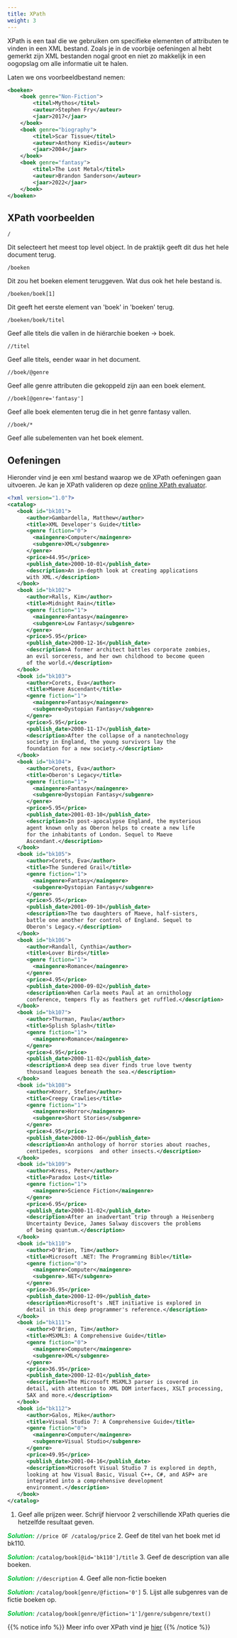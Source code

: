```yaml
---
title: XPath
weight: 3
---
```


XPath is een taal die we gebruiken om specifieke elementen of attributen te vinden in een XML bestand. Zoals je in de voorbije oefeningen al hebt gemerkt zijn XML bestanden nogal groot en niet zo makkelijk in een oogopslag om alle informatie uit te halen.

Laten we ons voorbeeldbestand nemen:

```xml
<boeken>
    <boek genre="Non-Fiction">
        <titel>Mythos</titel>
        <auteur>Stephen Fry</auteur>
        <jaar>2017</jaar>
    </boek>
    <boek genre="biography">
        <titel>Scar Tissue</titel>
        <auteur>Anthony Kiedis</auteur>
        <jaar>2004</jaar>
    </boek>
    <boek genre="fantasy">
        <titel>The Lost Metal</titel>
        <auteur>Brandon Sanderson</auteur>
        <jaar>2022</jaar>
    </boek>
</boeken>
```

## XPath voorbeelden

`/`

Dit selecteert het meest top level object. In de praktijk geeft dit dus het hele document terug.

`/boeken`

Dit zou het boeken element teruggeven. Wat dus ook het hele bestand is.

`/boeken/boek[1]`

Dit geeft het eerste element van 'boek' in 'boeken' terug.

`/boeken/boek/titel`

Geef alle titels die vallen in de hiërarchie boeken -> boek.

`//titel`

Geef alle titels, eender waar in het document.

`//boek/@genre`

Geef alle genre attributen die gekoppeld zijn aan een boek element.

`//boek[@genre='fantasy']`

Geef alle boek elementen terug die in het genre fantasy vallen.

`//boek/*`

Geef alle subelementen van het boek element.

## Oefeningen

Hieronder vind je een xml bestand waarop we de XPath oefeningen gaan uitvoeren. Je kan je XPath valideren op deze [online XPath evaluator](https://www.freeformatter.com/xpath-tester.html).

```xml
<?xml version="1.0"?>
<catalog>
   <book id="bk101">
      <author>Gambardella, Matthew</author>
      <title>XML Developer's Guide</title>
      <genre fiction="0">
        <maingenre>Computer</maingenre>
        <subgenre>XML</subgenre>
      </genre>
      <price>44.95</price>
      <publish_date>2000-10-01</publish_date>
      <description>An in-depth look at creating applications 
      with XML.</description>
   </book>
   <book id="bk102">
      <author>Ralls, Kim</author>
      <title>Midnight Rain</title>
      <genre fiction="1">
        <maingenre>Fantasy</maingenre>
        <subgenre>Low Fantasy</subgenre>
      </genre>
      <price>5.95</price>
      <publish_date>2000-12-16</publish_date>
      <description>A former architect battles corporate zombies, 
      an evil sorceress, and her own childhood to become queen 
      of the world.</description>
   </book>
   <book id="bk103">
      <author>Corets, Eva</author>
      <title>Maeve Ascendant</title>
      <genre fiction="1">
        <maingenre>Fantasy</maingenre>
        <subgenre>Dystopian Fantasy</subgenre>
      </genre>
      <price>5.95</price>
      <publish_date>2000-11-17</publish_date>
      <description>After the collapse of a nanotechnology 
      society in England, the young survivors lay the 
      foundation for a new society.</description>
   </book>
   <book id="bk104">
      <author>Corets, Eva</author>
      <title>Oberon's Legacy</title>
      <genre fiction="1">
        <maingenre>Fantasy</maingenre>
        <subgenre>Dystopian Fantasy</subgenre>
      </genre>
      <price>5.95</price>
      <publish_date>2001-03-10</publish_date>
      <description>In post-apocalypse England, the mysterious 
      agent known only as Oberon helps to create a new life 
      for the inhabitants of London. Sequel to Maeve 
      Ascendant.</description>
   </book>
   <book id="bk105">
      <author>Corets, Eva</author>
      <title>The Sundered Grail</title>
      <genre fiction="1">
        <maingenre>Fantasy</maingenre>
        <subgenre>Dystopian Fantasy</subgenre>
      </genre>
      <price>5.95</price>
      <publish_date>2001-09-10</publish_date>
      <description>The two daughters of Maeve, half-sisters, 
      battle one another for control of England. Sequel to 
      Oberon's Legacy.</description>
   </book>
   <book id="bk106">
      <author>Randall, Cynthia</author>
      <title>Lover Birds</title>
      <genre fiction="1">
        <maingenre>Romance</maingenre>
      </genre>
      <price>4.95</price>
      <publish_date>2000-09-02</publish_date>
      <description>When Carla meets Paul at an ornithology 
      conference, tempers fly as feathers get ruffled.</description>
   </book>
   <book id="bk107">
      <author>Thurman, Paula</author>
      <title>Splish Splash</title>
      <genre fiction="1">
        <maingenre>Romance</maingenre>
      </genre>
      <price>4.95</price>
      <publish_date>2000-11-02</publish_date>
      <description>A deep sea diver finds true love twenty 
      thousand leagues beneath the sea.</description>
   </book>
   <book id="bk108">
      <author>Knorr, Stefan</author>
      <title>Creepy Crawlies</title>
      <genre fiction="1">
        <maingenre>Horror</maingenre>
        <subgenre>Short Stories</subgenre>
      </genre>
      <price>4.95</price>
      <publish_date>2000-12-06</publish_date>
      <description>An anthology of horror stories about roaches,
      centipedes, scorpions  and other insects.</description>
   </book>
   <book id="bk109">
      <author>Kress, Peter</author>
      <title>Paradox Lost</title>
      <genre fiction="1">
        <maingenre>Science Fiction</maingenre>
      </genre>
      <price>6.95</price>
      <publish_date>2000-11-02</publish_date>
      <description>After an inadvertant trip through a Heisenberg
      Uncertainty Device, James Salway discovers the problems 
      of being quantum.</description>
   </book>
   <book id="bk110">
      <author>O'Brien, Tim</author>
      <title>Microsoft .NET: The Programming Bible</title>
      <genre fiction="0">
        <maingenre>Computer</maingenre>
        <subgenre>.NET</subgenre>
      </genre>
      <price>36.95</price>
      <publish_date>2000-12-09</publish_date>
      <description>Microsoft's .NET initiative is explored in 
      detail in this deep programmer's reference.</description>
   </book>
   <book id="bk111">
      <author>O'Brien, Tim</author>
      <title>MSXML3: A Comprehensive Guide</title>
      <genre fiction="0">
        <maingenre>Computer</maingenre>
        <subgenre>XML</subgenre>
      </genre>
      <price>36.95</price>
      <publish_date>2000-12-01</publish_date>
      <description>The Microsoft MSXML3 parser is covered in 
      detail, with attention to XML DOM interfaces, XSLT processing, 
      SAX and more.</description>
   </book>
   <book id="bk112">
      <author>Galos, Mike</author>
      <title>Visual Studio 7: A Comprehensive Guide</title>
      <genre fiction="0">
        <maingenre>Computer</maingenre>
        <subgenre>Visual Studio</subgenre>
      </genre>
      <price>49.95</price>
      <publish_date>2001-04-16</publish_date>
      <description>Microsoft Visual Studio 7 is explored in depth,
      looking at how Visual Basic, Visual C++, C#, and ASP+ are 
      integrated into a comprehensive development 
      environment.</description>
   </book>
</catalog>
```

1. Geef alle prijzen weer. Schrijf hiervoor 2 verschillende XPath queries die hetzelfde resultaat geven.
<!-- EXSOL -->
_**<span style="color: #03C03C;">Solution:</span>**_  ```//price OF /catalog/price``` 
2. Geef de titel van het boek met id bk110.
<!-- EXSOL -->
_**<span style="color: #03C03C;">Solution:</span>**_  ```/catalog/book[@id='bk110']/title``` 
3. Geef de description van alle boeken.
<!-- EXSOL -->
_**<span style="color: #03C03C;">Solution:</span>**_  ```//description``` 
4. Geef alle non-fictie boeken
<!-- EXSOL -->
_**<span style="color: #03C03C;">Solution:</span>**_  ```/catalog/book[genre/@fiction='0']``` 
5. Lijst alle subgenres van de fictie boeken op.
<!-- EXSOL -->
_**<span style="color: #03C03C;">Solution:</span>**_  ```/catalog/book[genre/@fiction='1']/genre/subgenre/text()``` 

{{% notice info %}}
Meer info over XPath vind je [hier](https://www.w3schools.com/xml/xpath_intro.asp)
{{% /notice %}}
